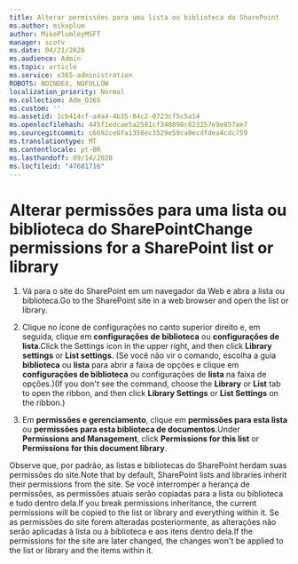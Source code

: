 ```yaml
---
title: Alterar permissões para uma lista ou biblioteca do SharePoint
ms.author: mikeplum
author: MikePlumleyMSFT
manager: scotv
ms.date: 04/21/2020
ms.audience: Admin
ms.topic: article
ms.service: o365-administration
ROBOTS: NOINDEX, NOFOLLOW
localization_priority: Normal
ms.collection: Adm_O365
ms.custom: ''
ms.assetid: 1cb414cf-a4a4-4b35-84c2-0723cf5c5a14
ms.openlocfilehash: 445f1edcae5a2581cf340898c823257e9e857ae7
ms.sourcegitcommit: c6692ce0fa1358ec3529e59ca0ecdfdea4cdc759
ms.translationtype: MT
ms.contentlocale: pt-BR
ms.lasthandoff: 09/14/2020
ms.locfileid: "47681716"
---
```

# <a name="change-permissions-for-a-sharepoint-list-or-library"></a><span data-ttu-id="64dce-102">Alterar permissões para uma lista ou biblioteca do SharePoint</span><span class="sxs-lookup"><span data-stu-id="64dce-102">Change permissions for a SharePoint list or library</span></span>

1. <span data-ttu-id="64dce-103">Vá para o site do SharePoint em um navegador da Web e abra a lista ou biblioteca.</span><span class="sxs-lookup"><span data-stu-id="64dce-103">Go to the SharePoint site in a web browser and open the list or library.</span></span>
    
2. <span data-ttu-id="64dce-104">Clique no ícone de configurações no canto superior direito e, em seguida, clique em **configurações de biblioteca** ou **configurações de lista**.</span><span class="sxs-lookup"><span data-stu-id="64dce-104">Click the Settings icon in the upper right, and then click **Library settings** or **List settings**.</span></span> <span data-ttu-id="64dce-105">(Se você não vir o comando, escolha a guia **biblioteca** ou **lista** para abrir a faixa de opções e clique em **configurações de biblioteca** ou configurações de **lista** na faixa de opções.)</span><span class="sxs-lookup"><span data-stu-id="64dce-105">(If you don't see the command, choose the **Library** or **List** tab to open the ribbon, and then click **Library Settings** or **List Settings** on the ribbon.)</span></span> 
    
3. <span data-ttu-id="64dce-106">Em **permissões e gerenciamento**, clique em **permissões para esta lista** ou **permissões para esta biblioteca de documentos**.</span><span class="sxs-lookup"><span data-stu-id="64dce-106">Under **Permissions and Management**, click **Permissions for this list** or **Permissions for this document library**.</span></span>
    
<span data-ttu-id="64dce-107">Observe que, por padrão, as listas e bibliotecas do SharePoint herdam suas permissões do site.</span><span class="sxs-lookup"><span data-stu-id="64dce-107">Note that by default, SharePoint lists and libraries inherit their permissions from the site.</span></span> <span data-ttu-id="64dce-108">Se você interromper a herança de permissões, as permissões atuais serão copiadas para a lista ou biblioteca e tudo dentro dela.</span><span class="sxs-lookup"><span data-stu-id="64dce-108">If you break permissions inheritance, the current permissions will be copied to the list or library and everything within it.</span></span> <span data-ttu-id="64dce-109">Se as permissões do site forem alteradas posteriormente, as alterações não serão aplicadas à lista ou à biblioteca e aos itens dentro dela.</span><span class="sxs-lookup"><span data-stu-id="64dce-109">If the permissions for the site are later changed, the changes won't be applied to the list or library and the items within it.</span></span>
  

